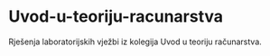 # Uvod-u-teoriju-racunarstva

Rješenja laboratorijskih vježbi iz kolegija Uvod u teoriju računarstva.
